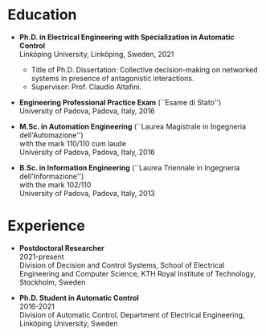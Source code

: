 # Education

- **Ph.D. in Electrical Engineering with Specialization in Automatic Control**\
Linköping University, Linköping, Sweden, 2021
    - Title of Ph.D. Dissertation: Collective decision-making on networked systems in presence of antagonistic interactions.
    - Supervisor: Prof. Claudio Altafini.
	
- **Engineering Professional Practice Exam** (``Esame di Stato'')\
University of Padova, Padova, Italy, 2016
	
- **M.Sc. in Automation Engineering** (``Laurea Magistrale in Ingegneria dell'Automazione'') \
with the mark 110/110 cum laude\
University of Padova, Padova, Italy, 2016
	
- **B.Sc. in Information Engineering** (``Laurea Triennale in Ingegneria dell'Informazione'')\
with the mark 102/110\
University of Padova, Padova, Italy, 2013
	

# Experience

- **Postdoctoral Researcher**\
2021-present\
Division of Decision and Control Systems, School of Electrical Engineering and Computer Science, KTH Royal Institute of Technology, Stockholm, Sweden

- **Ph.D. Student in Automatic Control**\
2016-2021\
Division of Automatic Control, Department of Electrical Engineering, Linköping University, Sweden 
